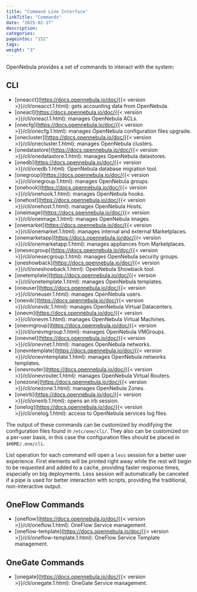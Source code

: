 ```yaml
---
title: "Command Line Interface"
linkTitle: "Commands"
date: "2025-02-17"
description:
categories:
pageintoc: "152"
tags:
weight: "3"
---
```


<a id="cli"></a>

<!--# Command Line Interface -->

OpenNebula provides a set of commands to interact with the system:

## CLI

* [oneacct](https://docs.opennebula.io/doc/{{< version >}}/cli/oneacct.1.html): gets accounting data from OpenNebula.
* [oneacl](https://docs.opennebula.io/doc/{{< version >}}/cli/oneacl.1.html): manages OpenNebula ACLs.
* [onecfg](https://docs.opennebula.io/doc/{{< version >}}/cli/onecfg.1.html): manages OpenNebula configuration files upgrade.
* [onecluster](https://docs.opennebula.io/doc/{{< version >}}/cli/onecluster.1.html): manages OpenNebula clusters.
* [onedatastore](https://docs.opennebula.io/doc/{{< version >}}/cli/onedatastore.1.html): manages OpenNebula datastores.
* [onedb](https://docs.opennebula.io/doc/{{< version >}}/cli/onedb.1.html): OpenNebula database migration tool.
* [onegroup](https://docs.opennebula.io/doc/{{< version >}}/cli/onegroup.1.html): manages OpenNebula groups.
* [onehook](https://docs.opennebula.io/doc/{{< version >}}/cli/onehook.1.html): manages OpenNebula hooks.
* [onehost](https://docs.opennebula.io/doc/{{< version >}}/cli/onehost.1.html): manages OpenNebula Hosts.
* [oneimage](https://docs.opennebula.io/doc/{{< version >}}/cli/oneimage.1.html): manages OpenNebula images.
* [onemarket](https://docs.opennebula.io/doc/{{< version >}}/cli/onemarket.1.html): manages internal and external Marketplaces.
* [onemarketapp](https://docs.opennebula.io/doc/{{< version >}}/cli/onemarketapp.1.html): manages appliances from Marketplaces.
* [onesecgroup](https://docs.opennebula.io/doc/{{< version >}}/cli/onesecgroup.1.html): manages OpenNebula security groups.
* [oneshowback](https://docs.opennebula.io/doc/{{< version >}}/cli/oneshowback.1.html): OpenNebula Showback tool.
* [onetemplate](https://docs.opennebula.io/doc/{{< version >}}/cli/onetemplate.1.html): manages OpenNebula templates.
* [oneuser](https://docs.opennebula.io/doc/{{< version >}}/cli/oneuser.1.html): manages OpenNebula users.
* [onevdc](https://docs.opennebula.io/doc/{{< version >}}/cli/onevdc.1.html): manages OpenNebula Virtual Datacenters.
* [onevm](https://docs.opennebula.io/doc/{{< version >}}/cli/onevm.1.html): manages OpenNebula Virtual Machines.
* [onevmgroup](https://docs.opennebula.io/doc/{{< version >}}/cli/onevmgroup.1.html): manages OpenNebula VMGroups.
* [onevnet](https://docs.opennebula.io/doc/{{< version >}}/cli/onevnet.1.html): manages OpenNebula networks.
* [onevntemplate](https://docs.opennebula.io/doc/{{< version >}}/cli/onevntemplate.1.html): manages OpenNebula networks templates.
* [onevrouter](https://docs.opennebula.io/doc/{{< version >}}/cli/onevrouter.1.html): manages OpenNebula Virtual Routers.
* [onezone](https://docs.opennebula.io/doc/{{< version >}}/cli/onezone.1.html): manages OpenNebula Zones.
* [oneirb](https://docs.opennebula.io/doc/{{< version >}}/cli/oneirb.1.html): opens an irb session.
* [onelog](https://docs.opennebula.io/doc/{{< version >}}/cli/onelog.1.html): access to OpenNebula services log files.

The output of these commands can be customized by modifying the configuration files found in `/etc/one/cli/`. They also can be customized on a per-user basis, in this case the configuration files should be placed in `$HOME/.one/cli`.

List operation for each command will open a `less` session for a better user experience. First elements will be printed right away while the rest will begin to be requested and added to a cache, providing faster response times, especially on big deployments. Less session will automatically be canceled if a pipe is used for better interaction with scripts, providing the traditional, non-interactive output.

## OneFlow Commands

* [oneflow](https://docs.opennebula.io/doc/{{< version >}}/cli/oneflow.1.html): OneFlow Service management.
* [oneflow-template](https://docs.opennebula.io/doc/{{< version >}}/cli/oneflow-template.1.html): OneFlow Service Template management.

## OneGate Commands

* [onegate](https://docs.opennebula.io/doc/{{< version >}}/cli/onegate.1.html): OneGate Service management.

